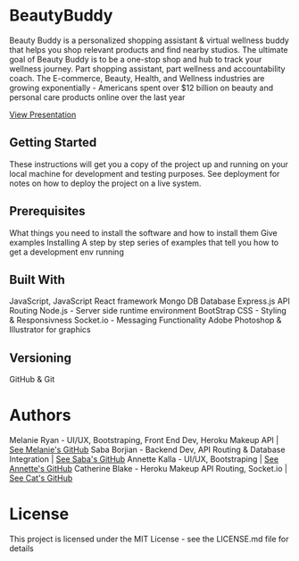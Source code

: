 # BeautyBuddy
Beauty Buddy is a personalized shopping assistant & virtual wellness buddy that helps you shop relevant products and find nearby studios. The ultimate goal of Beauty Buddy is to be a one-stop shop and hub to track your wellness journey. Part shopping assistant, part wellness and accountability coach. The E-commerce, Beauty, Health, and Wellness industries are growing exponentially - Americans spent over $12 billion on beauty and personal care products online over the last year

[View Presentation](https://docs.google.com/presentation/d/e/2PACX-1vQrVRoJwS4R7jaGjcstDqiY3aESLpIWBO6g-Z32VZwEi0KJqRnoMewrNMFQZbk4YdlafmpXMxEEspHv/pub?start=false&loop=false&delayms=3000)

## Getting Started
These instructions will get you a copy of the project up and running on your local machine for development and testing purposes. See deployment for notes on how to deploy the project on a live system.

## Prerequisites
What things you need to install the software and how to install them
Give examples
Installing
A step by step series of examples that tell you how to get a development env running

## Built With
JavaScript, JavaScript React framework
Mongo DB Database
Express.js API Routing
Node.js - Server side runtime environment
BootStrap CSS - Styling & Responsivness
Socket.io - Messaging Functionality
Adobe Photoshop & Illustrator for graphics

## Versioning
GitHub & Git

# Authors
Melanie Ryan - UI/UX, Bootstraping, Front End Dev, Heroku Makeup API | [See Melanie's GitHub](https://www.github.com/melanieryan18)
Saba Borjian - Backend Dev, API Routing & Database Integration | [See Saba's GitHub](https://www.github.com/)
Annette Kalla - UI/UX, Bootstraping | [See Annette's GitHub](https://www.github.com/)
Catherine Blake - Heroku Makeup API Routing, Socket.io | [See Cat's GitHub](https://www.github.com/)

# License
This project is licensed under the MIT License - see the LICENSE.md file for details